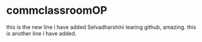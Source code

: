 # commclassroomOP

this is the new line i have added
Selvadharshini learing github, amazing.
this is another line i have added.
